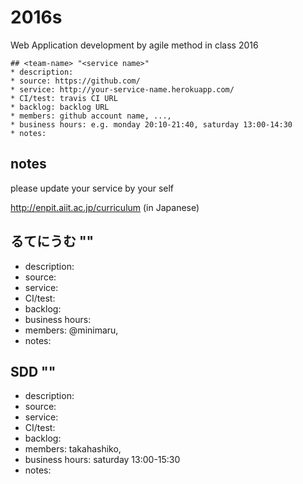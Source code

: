 # 2016s

Web Application development by agile method in class 2016

```
## <team-name> "<service name>"
* description:
* source: https://github.com/
* service: http://your-service-name.herokuapp.com/
* CI/test: travis CI URL
* backlog: backlog URL
* members: github account name, ...,
* business hours: e.g. monday 20:10-21:40, saturday 13:00-14:30
* notes:
```

## notes

please update your service by your self

http://enpit.aiit.ac.jp/curriculum (in Japanese)

## るてにうむ ""
* description: 
* source: 
* service: 
* CI/test: 
* backlog: 
* business hours: 
* members: @minimaru, 
* notes:

## SDD "<service name>"
* description:
* source: 
* service:
* CI/test:
* backlog:
* members: takahashiko,
* business hours: saturday 13:00-15:30
* notes:
